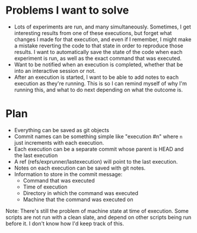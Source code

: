 # Problems I want to solve

* Lots of experiments are run, and many simultaneously. Sometimes, I get interesting results from one of these executions, but forget what changes I made for that execution, and even if I remember, I might make a mistake reverting the code to that state in order to reproduce those results. I want to automatically save the state of the code when each experiment is run, as well as the exact command that was executed.
* Want to be notified when an execution is completed, whether that be into an interactive session or not.
* After an execution is started, I want to be able to add notes to each execution as they're running. This is so I can remind myself of why I'm running this, and what to do next depending on what the outcome is.

# Plan

* Everything can be saved as git objects
* Commit names can be something simple like "execution #n" where `n` just increments with each execution.
* Each execution can be a separate commit whose parent is HEAD and the last execution
* A ref (refs/exprunner/lastexecution) will point to the last execution.
* Notes on each execution can be saved with git notes.
* Information to store in the commit message:
	* Command that was executed
	* Time of execution
	* Directory in which the command was executed
	* Machine that the command was executed on

Note: There's still the problem of machine state at time of execution. Some scripts are not run with a clean slate, and depend on other scripts being run before it. I don't know how I'd keep track of this.
